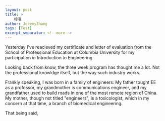 ```yaml
---
layout: post
title: >
    标准
author: JeremyZhang
tags: [Test]
excerpt_separator: <!--more-->
---
```


Yesterday I've reacieved my certificate and letter of evaluation from the School of Professional Education at Columbia University for my participation in Introduction to Engineering. 
<!--more-->
Looking back from know, the three week program has thought me a lot. Not the professional knowldge itself, but the way such industry works. 

Frankly speaking, I was born in a family of engineers: My father tought EE as a professor, my grandmother is communications engineer, and my grandfather used to build roads in one of the most remote region of China. My mother, though not titled "engineers", is a toxicologist, which in my concern at that time, a branch of biomedical engineering. 

That being said, 